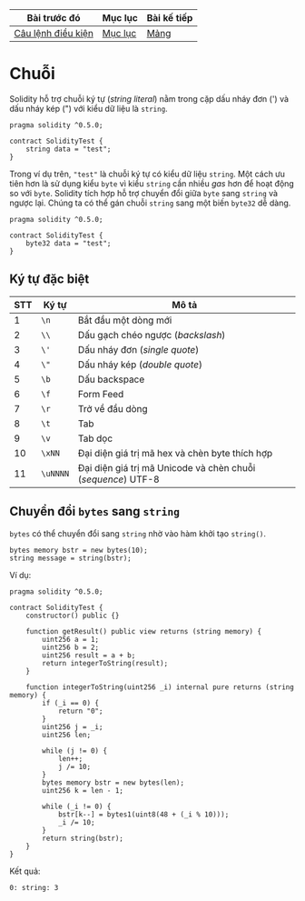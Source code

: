 |Bài trước đó|Mục lục|Bài kế tiếp|
|---|---|---|
|[Câu lệnh điều kiện](11_DecisionMaking.md)|[Mục lục](README.md)|[Mảng](13_Arrays.md)|

# Chuỗi

Solidity hỗ trợ chuỗi ký tự (*string literal*) nằm trong cặp dấu nháy đơn (') và dấu nháy kép (") với kiểu dữ liệu là `string`.

```solidity
pragma solidity ^0.5.0;

contract SolidityTest {
    string data = "test";
}
```

Trong ví dụ trên, `"test"` là chuỗi ký tự có kiểu dữ liệu `string`. Một cách ưu tiên hơn là sử dụng kiểu `byte` vì kiểu `string` cần nhiều *gas* hơn để hoạt động so với `byte`. Solidity tích hợp hỗ trợ chuyển đổi giữa `byte` sang `string` và ngược lại. Chúng ta có thể gán chuỗi `string` sang một biến `byte32` dễ dàng.

```solidity
pragma solidity ^0.5.0;

contract SolidityTest {
    byte32 data = "test";
}
```

## Ký tự đặc biệt

|STT|Ký tự|Mô tả|
|---|---|---|
|1|`\n`|Bắt đầu một dòng mới|
|2|`\\`|Dấu gạch chéo ngược (*backslash*)|
|3|`\'`|Dấu nháy đơn (*single quote*)|
|4|`\"`|Dấu nháy kép (*double quote*)|
|5|`\b`|Dấu backspace|
|6|`\f`|Form Feed|
|7|`\r`|Trở về đầu dòng|
|8|`\t`|Tab|
|9|`\v`| Tab dọc|
|10|`\xNN`|Đại diện giá trị mã hex và chèn byte thích hợp|
|11|`\uNNNN`|Đại diện giá trị mã Unicode và chèn chuỗi (*sequence*) UTF-8|

## Chuyển đổi `bytes` sang `string`

`bytes` có thể chuyển đổi sang `string` nhờ vào hàm khởi tạo `string()`.

```solidity
bytes memory bstr = new bytes(10);
string message = string(bstr);  
```

Ví dụ:

```solidity
pragma solidity ^0.5.0;

contract SolidityTest {
    constructor() public {}

    function getResult() public view returns (string memory) {
        uint256 a = 1;
        uint256 b = 2;
        uint256 result = a + b;
        return integerToString(result);
    }

    function integerToString(uint256 _i) internal pure returns (string memory) {
        if (_i == 0) {
            return "0";
        }
        uint256 j = _i;
        uint256 len;

        while (j != 0) {
            len++;
            j /= 10;
        }
        bytes memory bstr = new bytes(len);
        uint256 k = len - 1;

        while (_i != 0) {
            bstr[k--] = bytes1(uint8(48 + (_i % 10)));
            _i /= 10;
        }
        return string(bstr);
    }
}
```

Kết quả: 

```
0: string: 3
```

